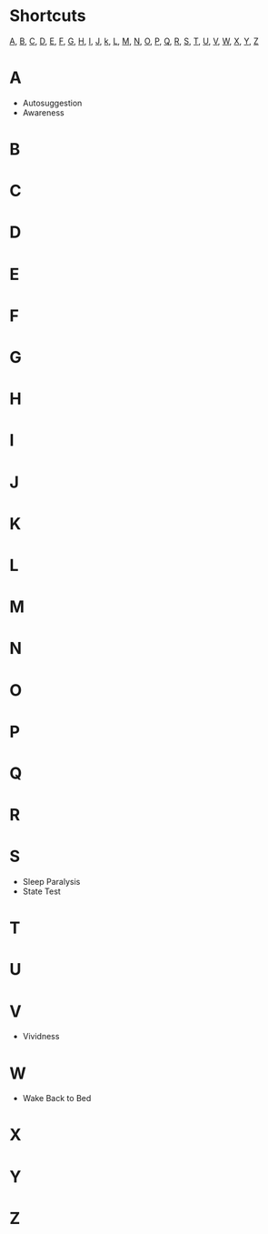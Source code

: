 # Shortcuts
[A](https://github.com/dreamcafedevs/Dictionary/blob/main/list.md#a), [B](https://github.com/dreamcafedevs/Dictionary/blob/main/list.md#b), [C](https://github.com/dreamcafedevs/Dictionary/blob/main/list.md#c), [D](https://github.com/dreamcafedevs/Dictionary/blob/main/list.md#d), [E](https://github.com/dreamcafedevs/Dictionary/blob/main/list.md#e), [F](https://github.com/dreamcafedevs/Dictionary/blob/main/list.md#f), [G](https://github.com/dreamcafedevs/Dictionary/blob/main/list.md#g), [H](https://github.com/dreamcafedevs/Dictionary/blob/main/list.md#h), [I](https://github.com/dreamcafedevs/Dictionary/blob/main/list.md#i), [J](https://github.com/dreamcafedevs/Dictionary/blob/main/list.md#j), [k](https://github.com/dreamcafedevs/Dictionary/blob/main/list.md#k), [L](https://github.com/dreamcafedevs/Dictionary/blob/main/list.md#l), [M](https://github.com/dreamcafedevs/Dictionary/blob/main/list.md#m), [N](https://github.com/dreamcafedevs/Dictionary/blob/main/list.md#n), [O](https://github.com/dreamcafedevs/Dictionary/blob/main/list.md#o), [P](https://github.com/dreamcafedevs/Dictionary/blob/main/list.md#p), [Q](https://github.com/dreamcafedevs/Dictionary/blob/main/list.md#q), [R](https://github.com/dreamcafedevs/Dictionary/blob/main/list.md#r), [S](https://github.com/dreamcafedevs/Dictionary/blob/main/list.md#s), [T](https://github.com/dreamcafedevs/Dictionary/blob/main/list.md#t), [U](https://github.com/dreamcafedevs/Dictionary/blob/main/list.md#u), [V](https://github.com/dreamcafedevs/Dictionary/blob/main/list.md#v), [W](https://github.com/dreamcafedevs/Dictionary/blob/main/list.md#w), [X](https://github.com/dreamcafedevs/Dictionary/blob/main/list.md#x), [Y](https://github.com/dreamcafedevs/Dictionary/blob/main/list.md#y), [Z](https://github.com/dreamcafedevs/Dictionary/blob/main/list.md#z)

# A
- Autosuggestion
- Awareness

# B

# C

# D

# E 

# F

# G

# H

# I

# J

# K

# L

# M 

# N

# O

# P

# Q

# R

# S
- Sleep Paralysis
- State Test

# T

# U 

# V 
- Vividness

# W
- Wake Back to Bed

# X

# Y

# Z
